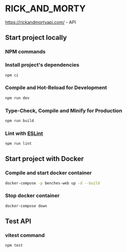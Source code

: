 # RICK_AND_MORTY

https://rickandmortyapi.com/ - API

## Start project locally

### NPM commands

### Install project's dependencies

```sh
npm ci
```

### Compile and Hot-Reload for Development

```sh
npm run dev
```

### Type-Check, Compile and Minify for Production

```sh
npm run build
```

### Lint with [ESLint](https://eslint.org/)

```sh
npm run lint
```

## Start project with Docker

### Compile and start docker container

```sh
docker-compose -p benches-web up -d --build
```

### Stop docker container

```sh
docker-compose down 
```

## Test API

### vitest command

```sh
npm test
```
